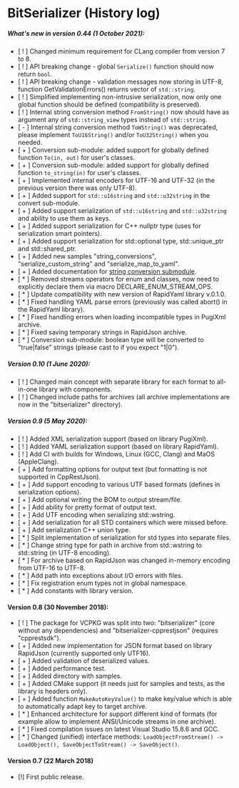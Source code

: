 # BitSerializer (History log)

##### What's new in version 0.44 (1 October 2021):

- [ ! ] Changed minimum requirement for CLang compiler from version 7 to 8.
- [ ! ] API breaking change - global `Serialize()` function should now return `bool`.
- [ ! ] API breaking change - validation messages now storing in UTF-8, function GetValidationErrors() returns vector of `std::string`.
- [ ! ] Simplified implementing non-intrusive serialization, now only one global function should be defined (compatibility is preserved).
- [ ! ] Internal string conversion method `FromString()` now should have as argument any of `std::string_view` types instead of `std::string`.
- [ - ] Internal string conversion method `ToWString()` was deprecated, please implement `ToU16String()` and/or `ToU32String()` when you needed.
- [ + ] Conversion sub-module: added support for globally defined function `To(in, out)` for user's classes.
- [ + ] Conversion sub-module: added support for globally defined function `to_string(in)` for user's classes.
- [ + ] Implemented internal encoders for UTF-16 and UTF-32 (in the previous version there was only UTF-8).
- [ + ] Added support for `std::u16string` and `std::u32string` in the convert sub-module.
- [ + ] Added support serialization of `std::u16string` and `std::u32string` and ability to use them as keys.
- [ + ] Added support serialization for C++ nullptr type (uses for serialization smart pointers).
- [ + ] Added support serialization for std::optional type, std::unique_ptr and std::shared_ptr.
- [ + ] Added new samples "string_conversions", "serialize_custom_string" and "serialize_map_to_yaml".
- [ + ] Added documentation for [string conversion submodule](docs/bitserializer_convert.md).
- [ * ] Removed streams operators for enum and classes, now need to explicitly declare them via macro DECLARE_ENUM_STREAM_OPS.
- [ * ] Update compatibility with new version of RapidYaml library v.0.1.0.
- [ * ] Fixed handling YAML parse errors (previously was called abort() in the RapidYaml library).
- [ * ] Fixed handling errors when loading incompatible types in PugiXml archive.
- [ * ] Fixed saving temporary strings in RapidJson archive.
- [ * ] Conversion sub-module: boolean type will be converted to "true|false" strings (please cast to <int> if you expect "1|0").

##### Version 0.10 (1 June 2020):

- [ ! ] Changed main concept with separate library for each format to all-in-one library with components.
- [ ! ] Changed include paths for archives (all archive implementations are now in the "bitserializer" directory).

##### Version 0.9 (5 May 2020):
- [ ! ] Added XML serialization support (based on library PugiXml).
- [ ! ] Added YAML serialization support (based on library RapidYaml).
- [ ! ] Add CI with builds for Windows, Linux (GCC, Clang) and MaOS (AppleClang).
- [ + ] Add formatting options for output text (but formatting is not supported in CppRestJson).
- [ + ] Add support encoding to various UTF based formats (defines in serialization options).
- [ + ] Add optional writing the BOM to output stream/file.
- [ + ] Add ability for pretty format of output text.
- [ + ] Add UTF encoding when serializing std::wstring.
- [ + ] Add serialization for all STD containers which were missed before.
- [ + ] Add serialization C++ union type.
- [ \* ] Split implementation of serialization for std types into separate files.
- [ \* ] Change string type for path in archive from std::wstring to std::string (in UTF-8 encoding).
- [ \* ] For archive based on RapidJson was changed in-memory encoding from UTF-16 to UTF-8.
- [ \* ] Add path into exceptions about I/O errors with files.
- [ \* ] Fix registration enum types not in global namespace.
- [ \* ] Add constants with library version.

#### Version 0.8 (30 November 2018):
- [ ! ] The package for VCPKG was split into two: "bitserializer" (core without any dependencies) and "bitserializer-cpprestjson" (requires "cpprestsdk").
- [ + ] Added new implementation for JSON format based on library RapidJson (currently supported only UTF16).
- [ + ] Added validation of deserialized values.
- [ + ] Added performance test.
- [ + ] Added directory with samples.
- [ + ] Added CMake support (it needs just for samples and tests, as the library is headers only).
- [ + ] Added function `MakeAutoKeyValue()` to make key/value which is able to automatically adapt key to target archive.
- [ \* ] Enhanced architecture for support different kind of formats (for example allow to implement ANSI/Unicode streams in one archive).
- [ \* ] Fixed compilation issues on latest Visual Studio 15.8.6 and GCC.
- [ \* ] Changed (unified) interface methods: `LoadObjectFromStream() -> LoadObject(), SaveObjectToStream() -> SaveObject()`.

#### Version 0.7 (22 March 2018)
- [!] First public release.
